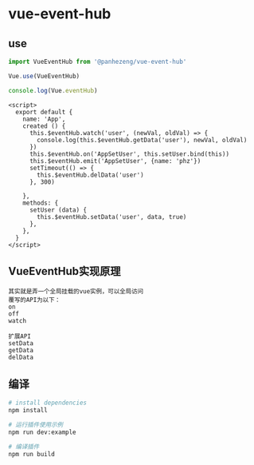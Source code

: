 # vue-event-hub

## use

```javascript
import VueEventHub from '@panhezeng/vue-event-hub'

Vue.use(VueEventHub)

console.log(Vue.eventHub)
```

```vue
<script>
  export default {
    name: 'App',
    created () {
      this.$eventHub.watch('user', (newVal, oldVal) => {
        console.log(this.$eventHub.getData('user'), newVal, oldVal)
      })
      this.$eventHub.on('AppSetUser', this.setUser.bind(this))
      this.$eventHub.emit('AppSetUser', {name: 'phz'})
      setTimeout(() => {
        this.$eventHub.delData('user')
      }, 300)

    },
    methods: {
      setUser (data) {
        this.$eventHub.setData('user', data, true)
      },
    },
  }
</script>
```



## VueEventHub实现原理

    其实就是弄一个全局挂载的vue实例，可以全局访问
    覆写的API为以下：
    on
    off
    watch
    
    扩展API
    setData
    getData
    delData

## 编译

``` bash
# install dependencies
npm install

# 运行插件使用示例
npm run dev:example

# 编译插件
npm run build
```

